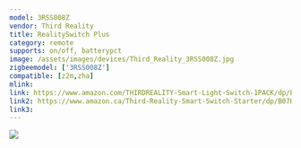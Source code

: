 ```yaml
---
model: 3RSS008Z
vendor: Third Reality 
title: RealitySwitch Plus
category: remote
supports: on/off, batterypct
image: /assets/images/devices/Third_Reality_3RSS008Z.jpg
zigbeemodel: ['3RSS008Z']
compatible: [z2m,zha]
mlink: 
link: https://www.amazon.com/THIRDREALITY-Smart-Light-Switch-1PACK/dp/B07K3TRG6W
link2: https://www.amazon.ca/Third-Reality-Smart-Switch-Starter/dp/B07HGXMFJ3
link3: 
---
```


![](Third_Reality_3RSS008Z-2.jpg)
